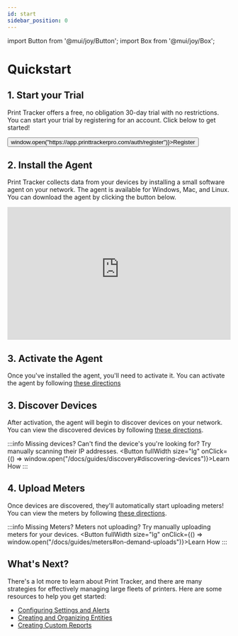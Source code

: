 ```yaml
---
id: start
sidebar_position: 0
---
```


import Button from '@mui/joy/Button';
import Box from '@mui/joy/Box';

# Quickstart

## 1. Start your Trial

Print Tracker offers a free, no obligation 30-day trial with no restrictions. You can start your trial by registering for an account. Click below to get started!

<Box mb={2}>
    <Button fullWidth size="lg" onClick={() => window.open("https://app.printtrackerpro.com/auth/register")}>Register</Button>
</Box>


[//]: # (![]&#40;./images/quickstart-register.png&#41;)

## 2. Install the Agent
Print Tracker collects data from your devices by installing a small software agent on your network. The agent is available for Windows, Mac, and Linux. You can download the agent by clicking the button below.

<iframe src="https://app-v2.printtrackerpro.com/download" width="100%" height="300px" frameborder="0"></iframe>

## 3. Activate the Agent
Once you've installed the agent, you'll need to activate it. You can activate the agent by following [these directions](./guides/installation#datalink-code)

## 3. Discover Devices
After activation, the agent will begin to discover devices on your network. You can view the discovered devices by following [these directions](./guides/installation#discovered-devices).

:::info Missing devices?
Can't find the device's you're looking for? Try manually scanning their IP addresses.
<Box mb={2}>
    <Button fullWidth size="lg" onClick={() => window.open("/docs/guides/discovery#discovering-devices")}>Learn How</Button>
</Box>
:::

## 4. Upload Meters
Once devices are discovered, they'll automatically start uploading meters! You can view the meters by following [these directions](./guides/meters#viewing-meters-and-supplies).

:::info Missing Meters?
Meters not uploading? Try manually uploading meters for your devices.
<Box mb={2}>
<Button fullWidth size="lg" onClick={() => window.open("/docs/guides/meters#on-demand-uploads")}>Learn How</Button>
</Box>
:::

## What's Next?
There's a lot more to learn about Print Tracker, and there are many strategies for effectively managing large fleets of printers. Here are some resources to help you get started:
* [Configuring Settings and Alerts](guides/20-configuring-settings.md)
* [Creating and Organizing Entities](guides/30-creating-entities.md)
* [Creating Custom Reports](guides/80-custom-reports.md)